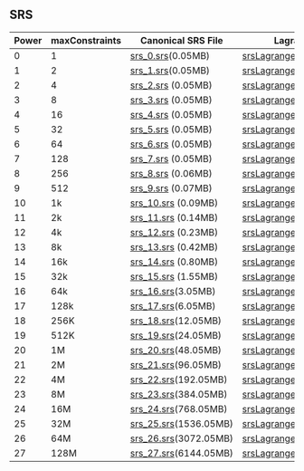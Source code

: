 
## SRS

| Power | maxConstraints | Canonical SRS File                                                                                             | Lagrange SRS File                                                                                                      |
| ----- | -------------- | -------------------------------------------------------------------------------------------------------------- | ---------------------------------------------------------------------------------------------------------------------- |
| 0     | 1              | [srs_0.srs](https://drive.google.com/file/d/1PWgW4YlDoVlYNQI2jhHjtcuUJeEvCz9z/view?usp=drive_link)(0.05MB)     | [srsLagrange_0.srs](https://drive.google.com/file/d/1bCnjQ4VFYBpN29wXuowYTCwvn_ihpGwZ/view?usp=drive_link)(0.05MB)     |
| 1     | 2              | [srs_1.srs](https://drive.google.com/file/d/1TcdWPR9thvEOVBMxNJxdHz779PGdpn8g/view?usp=drive_link)(0.05MB)     | [srsLagrange_1.srs](https://drive.google.com/file/d/1nXYDST0dXFWQQZy2Bhfzil26QkWT9nX7/view?usp=drive_link)(0.05MB)     |
| 2     | 4              | [srs_2.srs](https://drive.google.com/file/d/1Gxx5ePOOTT1kcA8WpVsa-P6e9f7qzPKm/view?usp=drive_link) (0.05MB)    | [srsLagrange_2.srs](https://drive.google.com/file/d/1UREBeBXSGTSkfguRP9s5nGhFQaLLhGAx/view?usp=drive_link)(0.05MB)     |
| 3     | 8              | [srs_3.srs](https://drive.google.com/file/d/1PIfMHEjWVDtUBXQT66F8SoaEyf0Ttzxx/view?usp=drive_link) (0.05MB)    | [srsLagrange_3.srs](https://drive.google.com/file/d/1oabl3mOKaAmseLoLo9CWEt2FOZRjeNfg/view?usp=drive_link)(0.05MB)     |
| 4     | 16             | [srs_4.srs](https://drive.google.com/file/d/1VyYnEd8l0HD0TW9bu_x2LeC7IMljx4Mh/view?usp=drive_link) (0.05MB)    | [srsLagrange_4.srs](https://drive.google.com/file/d/1cYHb1TDqBRDj-xE8Le7c5ruC-mnWRJo8/view?usp=drive_link)(0.05MB)     |
| 5     | 32             | [srs_5.srs](https://drive.google.com/file/d/1hARmAhHxifS3Xkj8_Djh5MGgM4lUOZtY/view?usp=drive_link) (0.05MB)    | [srsLagrange_5.srs](https://drive.google.com/file/d/17urletk9937i18DNS-WCblTlISZII-jk/view?usp=drive_link)(0.05MB)     |
| 6     | 64             | [srs_6.srs](https://drive.google.com/file/d/11YeTnnkvyfH_HGTRFU6BOdsuGGq5y7ty/view?usp=drive_link) (0.05MB)    | [srsLagrange_6.srs](https://drive.google.com/file/d/1oMVWT9A6TgSVTShs2agNo7rsZ4vugC4m/view?usp=drive_link)(0.05MB)     |
| 7     | 128            | [srs_7.srs](https://drive.google.com/file/d/1-I1BCQpjdWV2UVdRuik166v690MLOEp7/view?usp=drive_link) (0.05MB)    | [srsLagrange_7.srs](https://drive.google.com/file/d/1MXCSWZDffkX5bIff3NvcDq0HCf7eE4NX/view?usp=drive_link)(0.05MB)     |
| 8     | 256            | [srs_8.srs](https://drive.google.com/file/d/1otRyqmez1CPqwoSEAeXLLXOc04tsbecS/view?usp=drive_link) (0.06MB)    | [srsLagrange_8.srs](https://drive.google.com/file/d/16Kgv7O-3IExd3sd98w-ltjGs4SzfebBi/view?usp=drive_link)(0.06MB)     |
| 9     | 512            | [srs_9.srs](https://drive.google.com/file/d/1w8TDvBhk2s7o8J3tNQvX4abUONIJ7IF5/view?usp=drive_link) (0.07MB)    | [srsLagrange_9.srs](https://drive.google.com/file/d/1YDaWJXsb9tXzMi2Aw9_8LYADv2Lhe6x3/view?usp=drive_link)(0.07MB)     |
| 10    | 1k             | [srs_10.srs](https://drive.google.com/file/d/1LQg_bDmtftOhVdUpCdK9C7ccGxtKzsoc/view?usp=drive_link) (0.09MB)   | [srsLagrange_10.srs](https://drive.google.com/file/d/14q3yY5TaZcSjB2ALCczzA7BgkwaQczN0/view?usp=drive_link)(0.09MB)    |
| 11    | 2k             | [srs_11.srs](https://drive.google.com/file/d/1RuLTovk_oc_CikSULgJ5VUh6YA192U9S/view?usp=drive_link) (0.14MB)   | [srsLagrange_11.srs](https://drive.google.com/file/d/1p8Q942BriAP8-w_mtatDZXKmCRdGwFWC/view?usp=drive_link)(0.14MB)    |
| 12    | 4k             | [srs_12.srs](https://drive.google.com/file/d/1PHwe521WtZXWSm12QhmkoB6VouB3Wltj/view?usp=drive_link) (0.23MB)   | [srsLagrange_12.srs](https://drive.google.com/file/d/1Ijhuvbqm2PWP7FSZC_MGzrK6HiBWnmxP/view?usp=drive_link)(0.23MB)    |
| 13    | 8k             | [srs_13.srs](https://drive.google.com/file/d/1PoM-lpKTNGJbpt9rHwIeEn8VggUb1XV-/view?usp=drive_link) (0.42MB)   | [srsLagrange_13.srs](https://drive.google.com/file/d/1ZuUe7mSATtz_73IRDPeLvDRA5jDXs2GU/view?usp=drive_link)(0.42MB)    |
| 14    | 16k            | [srs_14.srs](https://drive.google.com/file/d/1mPYYNmtgQcWvGJNDO8mqHgFAVemAIFrS/view?usp=drive_link) (0.80MB)   | [srsLagrange_14.srs](https://drive.google.com/file/d/1pnvNI-xXMIyulSZ40fcALywOByqz2XKO/view?usp=drive_link)(0.80MB)    |
| 15    | 32k            | [srs_15.srs](https://drive.google.com/file/d/1fAkqctxYUnLLZDiBBAVakt3TTL5d5uoG/view?usp=drive_link) (1.55MB)   | [srsLagrange_15.srs](https://drive.google.com/file/d/1nxc-V5PKemjBOsKIuuwb3YQ4HG_pmGhd/view?usp=drive_link)(1.55MB)    |
| 16    | 64k            | [srs_16.srs](https://drive.google.com/file/d/1IMpk4PDNOXf_UetVKHCbCCTqLnOeu90y/view?usp=drive_link)(3.05MB)    | [srsLagrange_16.srs](https://drive.google.com/file/d/14tZa0tmCrslr6mbG6GW2Bx330Kg9m5Ua/view?usp=drive_link)(3.05MB)    |
| 17    | 128k           | [srs_17.srs](https://drive.google.com/file/d/1SeApmWKp2v5qOdysull8XczFQeIyDvkT/view?usp=drive_link)(6.05MB)    | [srsLagrange_17.srs](https://drive.google.com/file/d/11v-XJ3odMlJwLNVrZHS_vlgMXu408JE1/view?usp=drive_link)(6.05MB)    |
| 18    | 256K           | [srs_18.srs](https://drive.google.com/file/d/1_4bU1jx8oQWJUVxea05QuWNMvgi5wAZ8/view?usp=drive_link)(12.05MB)   | [srsLagrange_18.srs](https://drive.google.com/file/d/1cfa7SYbjqd1giOsMY3ySzDTOjBwO3rR2/view?usp=drive_link)(12.05MB)   |
| 19    | 512K           | [srs_19.srs](https://drive.google.com/file/d/1s7YpNA-E1iFhvRkCRR-KkEGhloF2M0Z5/view?usp=drive_link)(24.05MB)   | [srsLagrange_19.srs](https://drive.google.com/file/d/19aIxKBA-tudbljUO3YiIcMXRDnPo2m2s/view?usp=drive_link)(24.05MB)   |
| 20    | 1M             | [srs_20.srs](https://drive.google.com/file/d/13F0kJvhjzFzCgjascncI20aS4rE1QZWY/view?usp=drive_link)(48.05MB)   | [srsLagrange_20.srs](https://drive.google.com/file/d/1oyy_YUtsZ8rBAFCnvUv4-nDGV7Iv40kW/view?usp=drive_link)(48.05MB)   |
| 21    | 2M             | [srs_21.srs](https://drive.google.com/file/d/1wmE0Lo6Q_uVN1KRKA3riaUw4zG218SxP/view?usp=drive_link)(96.05MB)   | [srsLagrange_21.srs](https://drive.google.com/file/d/15ITmkgedZ6xldl4BGRK3Z6chc_csGlBw/view?usp=drive_link)(96.05MB)   |
| 22    | 4M             | [srs_22.srs](https://drive.google.com/file/d/1ZuyoQ6skxQGO-jfKKGTGPR4nLLSwJQ1u/view?usp=drive_link)(192.05MB)  | [srsLagrange_22.srs](https://drive.google.com/file/d/1Xd2Kx7aj-TugFQ8a4DRvfRFLJajgoiTT/view?usp=drive_link)(192.05MB)  |
| 23    | 8M             | [srs_23.srs](https://drive.google.com/file/d/1M4FxVK0YAGNYWAuNaRPpPFiSRr7Rsbgp/view?usp=drive_link)(384.05MB)  | [srsLagrange_23.srs](https://drive.google.com/file/d/1kPqI91A9loixJ1_svAig9lhs0Nocdu0V/view?usp=drive_link)(384.05MB)  |
| 24    | 16M            | [srs_24.srs](https://drive.google.com/file/d/1_qo7X27sacBSSsk4P0Kb15NAIjrnSIGm/view?usp=drive_link)(768.05MB)  | [srsLagrange_24.srs](https://drive.google.com/file/d/1ZUuML_fo47ApLCi1m8TOA9Qa9B7w-uUT/view?usp=drive_link)(768.05MB)  |
| 25    | 32M            | [srs_25.srs](https://drive.google.com/file/d/1x3y2lrhmJz9XIa2T9nr3OH8pnYel5oq1/view?usp=drive_link)(1536.05MB) | [srsLagrange_25.srs](https://drive.google.com/file/d/1syHNGexAujje4PMmVizBZ9TLg4H0FpPF/view?usp=drive_link)(1536.05MB) |
| 26    | 64M            | [srs_26.srs](https://drive.google.com/file/d/1VSnbZX9VHvMuHjXSLI3pldjKhTjZakEG/view?usp=drive_link)(3072.05MB) | [srsLagrange_26.srs](https://drive.google.com/file/d/1UNWQ-nRlQ2RBzAOxLD3t-RV1zT2_8gwK/view?usp=drive_link)(3072.05MB) |
| 27    | 128M           | [srs_27.srs](https://drive.google.com/file/d/1yPh-e0jKkV-Hs0-9scuqwo2l_pgz9MJF/view?usp=drive_link)(6144.05MB) | [srsLagrange_27.srs](https://drive.google.com/file/d/1k23WwDx24k3zrufF-KoFggDIH0i8riSe/view?usp=drive_link)(6144.05MB) |

